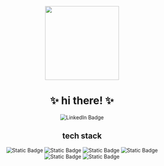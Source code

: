 <div id="header" align="center">
  <img src="https://media.giphy.com/media/s63Jzew1dfO3j6nndV/giphy.gif" width="200"/>
</div>

<h1 align="center">
  ✨ hi there! ✨
</h1>
<div align="center">
  <img src="https://img.shields.io/badge/LinkedIn-blue?link=https%3A%2F%2Fwww.linkedin.com%2Fin%2Fnirapatelm%2F" alt="LinkedIn Badge"/>
</div>

<div align="center">
  <h2>
     tech stack
  </h2>
  <div id="badges">
    <img alt="Static Badge" src="https://img.shields.io/badge/HTML-lightpink">
    <img alt="Static Badge" src="https://img.shields.io/badge/CSS-lavender">
    <img alt="Static Badge" src="https://img.shields.io/badge/JavaScript-lightpink">
    <img alt="Static Badge" src="https://img.shields.io/badge/React.js-lavender">
    <img alt="Static Badge" src="https://img.shields.io/badge/Python-lightpink">
    <img alt="Static Badge" src="https://img.shields.io/badge/C++-lavender">
  </div>
</div>
<!--
**nirapatelm/nirapatelm** is a ✨ _special_ ✨ repository because its `README.md` (this file) appears on your GitHub profile.
Here are some ideas to get you started:
- 🔭 I’m currently working on ...
- 🌱 I’m currently learning ...
- 👯 I’m looking to collaborate on ...
- 🤔 I’m looking for help with ...
- 💬 Ask me about ...
- 📫 How to reach me: ...
- 😄 Pronouns: ...
- ⚡ Fun fact: ...
-->
